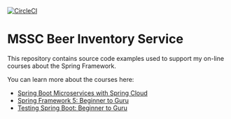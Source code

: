 [![CircleCI](https://dl.circleci.com/status-badge/img/gh/oktaykara14/mssc-beer-inventory-service/tree/java17.svg?style=svg)](https://dl.circleci.com/status-badge/redirect/gh/oktaykara14/mssc-beer-inventory-service/tree/java17)
# MSSC Beer Inventory Service

This repository contains source code examples used to support my on-line courses about the Spring Framework.

You can learn more about the courses here:
* [Spring Boot Microservices with Spring Cloud](https://www.udemy.com/spring-boot-microservices-with-spring-cloud-beginner-to-guru/?couponCode=GIT_HUB2)
* [Spring Framework 5: Beginner to Guru](https://www.udemy.com/course/spring-framework-5-beginner-to-guru/?couponCode=GITHUB_SFGPETCLINIC)
* [Testing Spring Boot: Beginner to Guru](https://www.udemy.com/testing-spring-boot-beginner-to-guru/?couponCode=GITHUB_REPO_SF5B2G)